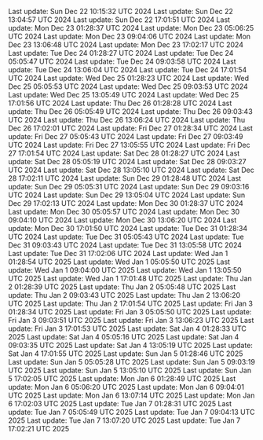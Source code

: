 Last update: Sun Dec 22 10:15:32 UTC 2024
Last update: Sun Dec 22 13:04:57 UTC 2024
Last update: Sun Dec 22 17:01:51 UTC 2024
Last update: Mon Dec 23 01:28:37 UTC 2024
Last update: Mon Dec 23 05:06:25 UTC 2024
Last update: Mon Dec 23 09:04:06 UTC 2024
Last update: Mon Dec 23 13:06:48 UTC 2024
Last update: Mon Dec 23 17:02:17 UTC 2024
Last update: Tue Dec 24 01:28:27 UTC 2024
Last update: Tue Dec 24 05:05:47 UTC 2024
Last update: Tue Dec 24 09:03:58 UTC 2024
Last update: Tue Dec 24 13:06:04 UTC 2024
Last update: Tue Dec 24 17:01:54 UTC 2024
Last update: Wed Dec 25 01:28:23 UTC 2024
Last update: Wed Dec 25 05:05:53 UTC 2024
Last update: Wed Dec 25 09:03:53 UTC 2024
Last update: Wed Dec 25 13:05:49 UTC 2024
Last update: Wed Dec 25 17:01:56 UTC 2024
Last update: Thu Dec 26 01:28:28 UTC 2024
Last update: Thu Dec 26 05:05:49 UTC 2024
Last update: Thu Dec 26 09:03:43 UTC 2024
Last update: Thu Dec 26 13:06:24 UTC 2024
Last update: Thu Dec 26 17:02:01 UTC 2024
Last update: Fri Dec 27 01:28:34 UTC 2024
Last update: Fri Dec 27 05:05:43 UTC 2024
Last update: Fri Dec 27 09:03:49 UTC 2024
Last update: Fri Dec 27 13:05:55 UTC 2024
Last update: Fri Dec 27 17:01:54 UTC 2024
Last update: Sat Dec 28 01:28:27 UTC 2024
Last update: Sat Dec 28 05:05:19 UTC 2024
Last update: Sat Dec 28 09:03:27 UTC 2024
Last update: Sat Dec 28 13:05:10 UTC 2024
Last update: Sat Dec 28 17:02:11 UTC 2024
Last update: Sun Dec 29 01:28:48 UTC 2024
Last update: Sun Dec 29 05:05:31 UTC 2024
Last update: Sun Dec 29 09:03:16 UTC 2024
Last update: Sun Dec 29 13:05:04 UTC 2024
Last update: Sun Dec 29 17:02:13 UTC 2024
Last update: Mon Dec 30 01:28:37 UTC 2024
Last update: Mon Dec 30 05:05:57 UTC 2024
Last update: Mon Dec 30 09:04:10 UTC 2024
Last update: Mon Dec 30 13:06:20 UTC 2024
Last update: Mon Dec 30 17:01:50 UTC 2024
Last update: Tue Dec 31 01:28:34 UTC 2024
Last update: Tue Dec 31 05:05:43 UTC 2024
Last update: Tue Dec 31 09:03:43 UTC 2024
Last update: Tue Dec 31 13:05:58 UTC 2024
Last update: Tue Dec 31 17:02:06 UTC 2024
Last update: Wed Jan  1 01:28:54 UTC 2025
Last update: Wed Jan  1 05:05:50 UTC 2025
Last update: Wed Jan  1 09:04:00 UTC 2025
Last update: Wed Jan  1 13:05:50 UTC 2025
Last update: Wed Jan  1 17:01:48 UTC 2025
Last update: Thu Jan  2 01:28:39 UTC 2025
Last update: Thu Jan  2 05:05:48 UTC 2025
Last update: Thu Jan  2 09:03:43 UTC 2025
Last update: Thu Jan  2 13:06:20 UTC 2025
Last update: Thu Jan  2 17:01:54 UTC 2025
Last update: Fri Jan  3 01:28:34 UTC 2025
Last update: Fri Jan  3 05:05:50 UTC 2025
Last update: Fri Jan  3 09:03:51 UTC 2025
Last update: Fri Jan  3 13:06:23 UTC 2025
Last update: Fri Jan  3 17:01:53 UTC 2025
Last update: Sat Jan  4 01:28:33 UTC 2025
Last update: Sat Jan  4 05:05:16 UTC 2025
Last update: Sat Jan  4 09:03:35 UTC 2025
Last update: Sat Jan  4 13:05:19 UTC 2025
Last update: Sat Jan  4 17:01:55 UTC 2025
Last update: Sun Jan  5 01:28:46 UTC 2025
Last update: Sun Jan  5 05:05:28 UTC 2025
Last update: Sun Jan  5 09:03:19 UTC 2025
Last update: Sun Jan  5 13:05:10 UTC 2025
Last update: Sun Jan  5 17:02:05 UTC 2025
Last update: Mon Jan  6 01:28:49 UTC 2025
Last update: Mon Jan  6 05:06:20 UTC 2025
Last update: Mon Jan  6 09:04:01 UTC 2025
Last update: Mon Jan  6 13:07:14 UTC 2025
Last update: Mon Jan  6 17:02:03 UTC 2025
Last update: Tue Jan  7 01:28:31 UTC 2025
Last update: Tue Jan  7 05:05:49 UTC 2025
Last update: Tue Jan  7 09:04:13 UTC 2025
Last update: Tue Jan  7 13:07:20 UTC 2025
Last update: Tue Jan  7 17:02:21 UTC 2025
